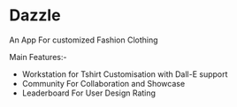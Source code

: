 # Dazzle
An App For customized Fashion Clothing

Main Features:-
- Workstation for Tshirt Customisation with Dall-E support
- Community For Collaboration and Showcase
- Leaderboard For User Design Rating
